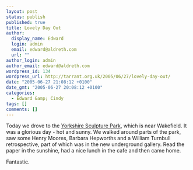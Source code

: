 ```yaml
---
layout: post
status: publish
published: true
title: Lovely Day Out
author:
  display_name: Edward
  login: admin
  email: edward@aldreth.com
  url: ""
author_login: admin
author_email: edward@aldreth.com
wordpress_id: 134
wordpress_url: http://tarrant.org.uk/2005/06/27/lovely-day-out/
date: "2005-06-27 21:08:12 +0100"
date_gmt: "2005-06-27 20:08:12 +0100"
categories:
  - Edward &amp; Cindy
tags: []
comments: []
---
```


Today we drove to the [Yorkshire Sculpture Park][1], which is near
Wakefield. It was a glorious day - hot and sunny. We walked around parts
of the park, saw some Henry Moores, Barbara Hepworths and a William
Turnbull retrospective, part of which was in the new underground
gallery. Read the paper in the sunshine, had a nice lunch in the cafe
and then came home.

Fantastic.



[1]: https://www.ysp.co.uk/view.asp?id=1
